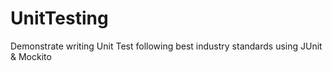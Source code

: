 # UnitTesting
Demonstrate writing Unit Test following best industry standards using JUnit & Mockito
